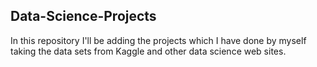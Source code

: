 ## Data-Science-Projects ##        
In this repository I'll be adding the projects which I have done by myself taking the data sets from Kaggle and other data science web sites.                          
  
